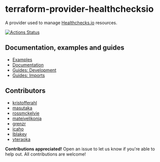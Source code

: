 # terraform-provider-healthchecksio

A provider used to manage [Healthchecks.io](https://healthchecks.io/) resources.

[![Actions Status](https://github.com/kristofferahl/terraform-provider-healthchecksio/workflows/CI/badge.svg)](https://github.com/kristofferahl/terraform-provider-healthchecksio/actions)

## Documentation, examples and guides

* [Examples](./examples)
* [Documentation](./docs/index.md)
* [Guides: Development](./docs/guides/development.md)
* [Guides: Imports](./docs/guides/imports.md)

## Contributors
- [kristofferahl](https://github.com/kristofferahl)
- [masutaka](https://github.com/masutaka)
- [rossmckelvie](https://github.com/rossmckelvie)
- [matejvelikonja](https://github.com/matejvelikonja)
- [grenzr](https://github.com/grenzr)
- [icaho](https://github.com/icaho)
- [lblakey](https://github.com/lblakey)
- [yteraoka](https://github.com/yteraoka)

**Contributions appreciated!**
Open an issue to let us know if you're able to help out. All contributions are welcome!
